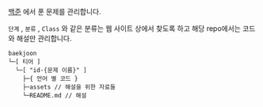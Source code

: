 [백준](https://boj.kr/) 에서 푼 문제를 관리합니다.

`단계` , `분류` , `Class` 와 같은 분류는 웹 사이트 상에서 찾도록 하고 해당 repo에서는 코드와 해설만 관리합니다.

```
baekjoon
└─[ 티어 ]
  └─[ "id-{문제 이름}" ]
    ├─{ 언어 별 코드 }
    ├─assets // 해설을 위한 자료들
    └─README.md // 해설
```
